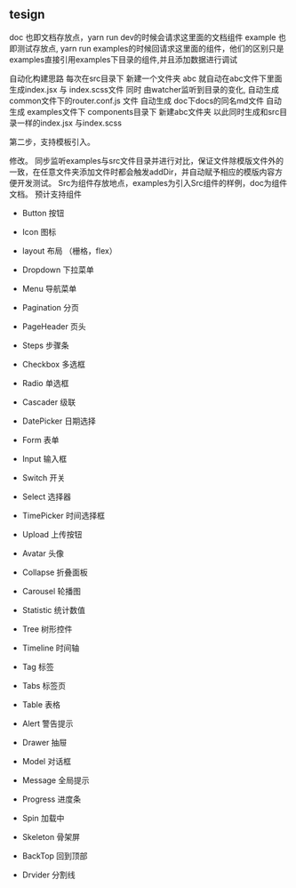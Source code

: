 ## tesign

doc 也即文档存放点，yarn run dev的时候会请求这里面的文档组件
example 也即测试存放点, yarn run examples的时候回请求这里面的组件，他们的区别只是examples直接引用examples下目录的组件,并且添加数据进行调试


自动化构建思路
每次在src目录下 新建一个文件夹 abc 就自动在abc文件下里面生成index.jsx 与 index.scss文件
同时 由watcher监听到目录的变化,
自动生成 common文件下的router.conf.js 文件
自动生成 doc下docs的同名md文件
自动生成 examples文件下 components目录下 新建abc文件夹 以此同时生成和src目录一样的index.jsx 与index.scss

第二步，支持模板引入。

修改。  同步监听examples与src文件目录并进行对比，保证文件除模版文件外的一致，在任意文件夹添加文件时都会触发addDir，并自动赋予相应的模版内容方便开发测试。
Src为组件存放地点，examples为引入Src组件的样例，doc为组件文档。
预计支持组件

+ Button 按钮
+ Icon 图标

+ layout 布局 （栅格，flex）
+ Dropdown  下拉菜单
+ Menu  导航菜单
+ Pagination 分页
+ PageHeader 页头 
+ Steps 步骤条
+ Checkbox 多选框
+ Radio  单选框
+ Cascader  级联  
+ DatePicker 日期选择
+ Form 表单
+ Input 输入框
+ Switch 开关
+ Select 选择器
+ TimePicker 时间选择框
+ Upload 上传按钮
+ Avatar  头像
+ Collapse 折叠面板
+ Carousel  轮播图
+ Statistic 统计数值
+ Tree 树形控件
+ Timeline 时间轴
+ Tag 标签
+ Tabs 标签页
+ Table 表格
+ Alert 警告提示
+ Drawer 抽屉
+ Model 对话框
+ Message 全局提示
+ Progress 进度条
+ Spin 加载中
+ Skeleton 骨架屏
+ BackTop 回到顶部
+ Drvider 分割线